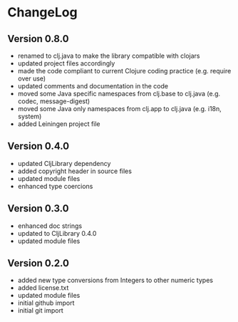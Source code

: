 ChangeLog
=========

Version 0.8.0
------------- 
* renamed to clj.java to make the library compatible with clojars
* updated project files accordingly
* made the code compliant to current Clojure coding practice (e.g. require over use)
* updated comments and documentation in the code
* moved some Java specific namespaces from clj.base to clj.java (e.g. codec, message-digest)
* moved some Java only namespaces from clj.app to clj.java (e.g. i18n, system)
* added Leiningen project file

Version 0.4.0
-------------
* updated CljLibrary dependency
* added copyright header in source files
* updated module files
* enhanced type coercions

Version 0.3.0
-------------
* enhanced doc strings
* updated to CljLibrary 0.4.0
* updated module files

Version 0.2.0
-------------
* added new type conversions from Integers to other numeric types
* added license.txt
* updated module files
* initial github import
* initial git import
